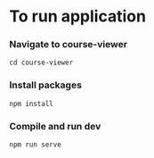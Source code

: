 # To run application

### Navigate to course-viewer
```
cd course-viewer
```


### Install packages
```
npm install
```

### Compile and run dev
```
npm run serve
```